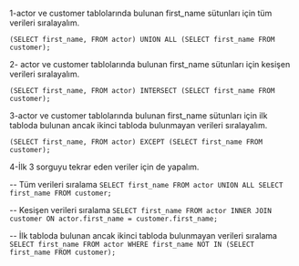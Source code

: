 1-actor ve customer tablolarında bulunan first_name sütunları için tüm verileri sıralayalım.

`(SELECT first_name, FROM actor) UNION ALL (SELECT first_name FROM customer);`

2- actor ve customer tablolarında bulunan first_name sütunları için kesişen verileri sıralayalım.

`(SELECT first_name, FROM actor) INTERSECT (SELECT first_name FROM customer); `

3-actor ve customer tablolarında bulunan first_name sütunları için ilk tabloda bulunan ancak ikinci tabloda bulunmayan verileri sıralayalım.

`(SELECT first_name, FROM actor) EXCEPT (SELECT first_name FROM customer); `

4-İlk 3 sorguyu tekrar eden veriler için de yapalım.


-- Tüm verileri sıralama `SELECT first_name FROM actor UNION ALL SELECT first_name FROM customer;`

-- Kesişen verileri sıralama `SELECT first_name FROM actor INNER JOIN customer ON actor.first_name = customer.first_name;`

-- İlk tabloda bulunan ancak ikinci tabloda bulunmayan verileri sıralama `SELECT first_name FROM actor WHERE first_name NOT IN (SELECT first_name FROM customer);`
